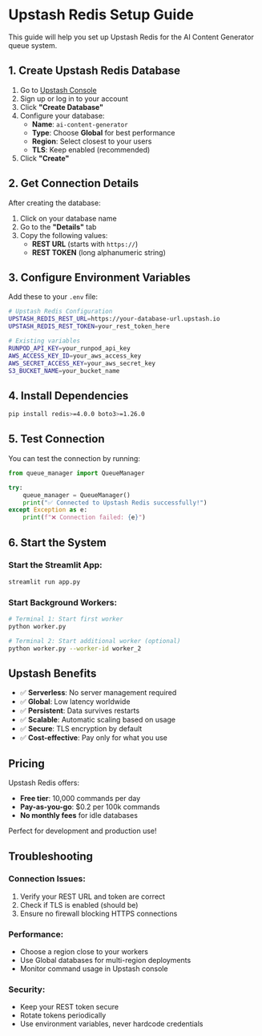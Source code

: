 # Upstash Redis Setup Guide

This guide will help you set up Upstash Redis for the AI Content Generator queue system.

## 1. Create Upstash Redis Database

1. Go to [Upstash Console](https://console.upstash.com/)
2. Sign up or log in to your account
3. Click **"Create Database"**
4. Configure your database:
   - **Name**: `ai-content-generator`
   - **Type**: Choose **Global** for best performance
   - **Region**: Select closest to your users
   - **TLS**: Keep enabled (recommended)
5. Click **"Create"**

## 2. Get Connection Details

After creating the database:

1. Click on your database name
2. Go to the **"Details"** tab
3. Copy the following values:
   - **REST URL** (starts with `https://`)
   - **REST TOKEN** (long alphanumeric string)

## 3. Configure Environment Variables

Add these to your `.env` file:

```bash
# Upstash Redis Configuration
UPSTASH_REDIS_REST_URL=https://your-database-url.upstash.io
UPSTASH_REDIS_REST_TOKEN=your_rest_token_here

# Existing variables
RUNPOD_API_KEY=your_runpod_api_key
AWS_ACCESS_KEY_ID=your_aws_access_key
AWS_SECRET_ACCESS_KEY=your_aws_secret_key
S3_BUCKET_NAME=your_bucket_name
```

## 4. Install Dependencies

```bash
pip install redis>=4.0.0 boto3>=1.26.0
```

## 5. Test Connection

You can test the connection by running:

```python
from queue_manager import QueueManager

try:
    queue_manager = QueueManager()
    print("✅ Connected to Upstash Redis successfully!")
except Exception as e:
    print(f"❌ Connection failed: {e}")
```

## 6. Start the System

### Start the Streamlit App:
```bash
streamlit run app.py
```

### Start Background Workers:
```bash
# Terminal 1: Start first worker
python worker.py

# Terminal 2: Start additional worker (optional)
python worker.py --worker-id worker_2
```

## Upstash Benefits

- ✅ **Serverless**: No server management required
- ✅ **Global**: Low latency worldwide
- ✅ **Persistent**: Data survives restarts
- ✅ **Scalable**: Automatic scaling based on usage
- ✅ **Secure**: TLS encryption by default
- ✅ **Cost-effective**: Pay only for what you use

## Pricing

Upstash Redis offers:
- **Free tier**: 10,000 commands per day
- **Pay-as-you-go**: $0.2 per 100k commands
- **No monthly fees** for idle databases

Perfect for development and production use!

## Troubleshooting

### Connection Issues:
1. Verify your REST URL and token are correct
2. Check if TLS is enabled (should be)
3. Ensure no firewall blocking HTTPS connections

### Performance:
- Choose a region close to your workers
- Use Global databases for multi-region deployments
- Monitor command usage in Upstash console

### Security:
- Keep your REST token secure
- Rotate tokens periodically
- Use environment variables, never hardcode credentials
